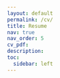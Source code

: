 ```yaml
---
layout: default
permalink: /cv/
title: Resume
nav: true
nav_order: 5
cv_pdf: 
description: 
toc:
  sidebar: left
---
```

<script>
    window.location.replace("/assets/pdf/Sai_Venkatesh_Balaji_Resume.pdf");
</script>